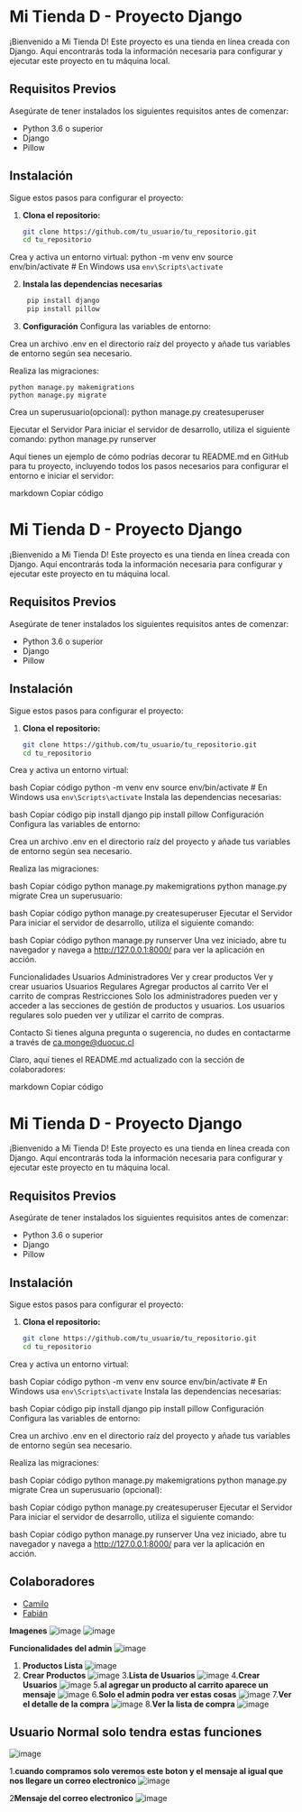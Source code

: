 # Mi Tienda D - Proyecto Django

¡Bienvenido a Mi Tienda D! Este proyecto es una tienda en línea creada con Django. Aquí encontrarás toda la información necesaria para configurar y ejecutar este proyecto en tu máquina local.

## Requisitos Previos

Asegúrate de tener instalados los siguientes requisitos antes de comenzar:

- Python 3.6 o superior
- Django
- Pillow

## Instalación

Sigue estos pasos para configurar el proyecto:

1. **Clona el repositorio:**

   ```bash
   git clone https://github.com/tu_usuario/tu_repositorio.git
   cd tu_repositorio
   
Crea y activa un entorno virtual:
python -m venv env
source env/bin/activate  # En Windows usa `env\Scripts\activate`

2. **Instala las dependencias necesarias**
   ```bash
    pip install django
    pip install pillow

3. **Configuración**
Configura las variables de entorno:

Crea un archivo .env en el directorio raíz del proyecto y añade tus variables de entorno según sea necesario.

Realiza las migraciones:

    python manage.py makemigrations
    python manage.py migrate

Crea un superusuario(opcional):
    python manage.py createsuperuser

Ejecutar el Servidor
Para iniciar el servidor de desarrollo, utiliza el siguiente comando: python manage.py runserver



Aquí tienes un ejemplo de cómo podrías decorar tu README.md en GitHub para tu proyecto, incluyendo todos los pasos necesarios para configurar el entorno e iniciar el servidor:

markdown
Copiar código
# Mi Tienda D - Proyecto Django

¡Bienvenido a Mi Tienda D! Este proyecto es una tienda en línea creada con Django. Aquí encontrarás toda la información necesaria para configurar y ejecutar este proyecto en tu máquina local.

## Requisitos Previos

Asegúrate de tener instalados los siguientes requisitos antes de comenzar:

- Python 3.6 o superior
- Django
- Pillow

## Instalación

Sigue estos pasos para configurar el proyecto:

1. **Clona el repositorio:**

   ```bash
   git clone https://github.com/tu_usuario/tu_repositorio.git
   cd tu_repositorio
Crea y activa un entorno virtual:

bash
Copiar código
python -m venv env
source env/bin/activate  # En Windows usa `env\Scripts\activate`
Instala las dependencias necesarias:

bash
Copiar código
pip install django
pip install pillow
Configuración
Configura las variables de entorno:

Crea un archivo .env en el directorio raíz del proyecto y añade tus variables de entorno según sea necesario.

Realiza las migraciones:

bash
Copiar código
python manage.py makemigrations
python manage.py migrate
Crea un superusuario:

bash
Copiar código
python manage.py createsuperuser
Ejecutar el Servidor
Para iniciar el servidor de desarrollo, utiliza el siguiente comando:

bash
Copiar código
python manage.py runserver
Una vez iniciado, abre tu navegador y navega a http://127.0.0.1:8000/ para ver la aplicación en acción.

Funcionalidades
Usuarios Administradores
Ver y crear productos
Ver y crear usuarios
Usuarios Regulares
Agregar productos al carrito
Ver el carrito de compras
Restricciones
Solo los administradores pueden ver y acceder a las secciones de gestión de productos y usuarios.
Los usuarios regulares solo pueden ver y utilizar el carrito de compras.


Contacto
Si tienes alguna pregunta o sugerencia, no dudes en contactarme a través de ca.monge@duocuc.cl



Claro, aquí tienes el README.md actualizado con la sección de colaboradores:

markdown
Copiar código
# Mi Tienda D - Proyecto Django

¡Bienvenido a Mi Tienda D! Este proyecto es una tienda en línea creada con Django. Aquí encontrarás toda la información necesaria para configurar y ejecutar este proyecto en tu máquina local.

## Requisitos Previos

Asegúrate de tener instalados los siguientes requisitos antes de comenzar:

- Python 3.6 o superior
- Django
- Pillow

## Instalación

Sigue estos pasos para configurar el proyecto:

1. **Clona el repositorio:**

   ```bash
   git clone https://github.com/tu_usuario/tu_repositorio.git
   cd tu_repositorio
Crea y activa un entorno virtual:

bash
Copiar código
python -m venv env
source env/bin/activate  # En Windows usa `env\Scripts\activate`
Instala las dependencias necesarias:

bash
Copiar código
pip install django
pip install pillow
Configuración
Configura las variables de entorno:

Crea un archivo .env en el directorio raíz del proyecto y añade tus variables de entorno según sea necesario.

Realiza las migraciones:

bash
Copiar código
python manage.py makemigrations
python manage.py migrate
Crea un superusuario (opcional):

bash
Copiar código
python manage.py createsuperuser
Ejecutar el Servidor
Para iniciar el servidor de desarrollo, utiliza el siguiente comando:

bash
Copiar código
python manage.py runserver
Una vez iniciado, abre tu navegador y navega a http://127.0.0.1:8000/ para ver la aplicación en acción.

## Colaboradores

- [Camilo](https://github.com/CvmiloM)
- [Fabián](https://github.com/Fabiancitto)

**Imagenes**
![image](https://github.com/CvmiloM/Pagina_web_3/assets/135039204/5db33b07-9ae7-47d6-8e41-7b8380c72c15)
![image](https://github.com/CvmiloM/Pagina_web_3/assets/135039204/814fab89-9274-47d8-be53-b2cf178eee2e)

**Funcionalidades del admin**
![image](https://github.com/CvmiloM/Pagina_web_3/assets/135039204/d13fd2fb-badd-4c12-afa5-5abc6af65c5d)
1. **Productos Lista**
![image](https://github.com/CvmiloM/Pagina_web_3/assets/135039204/bd7bf0c6-eca1-429e-a6ab-36e9a73074a6)
2. **Crear Productos**
![image](https://github.com/CvmiloM/Pagina_web_3/assets/135039204/d6d0a704-68d0-446f-9e91-a4f6fc7d9751)
3.**Lista de Usuarios**
![image](https://github.com/CvmiloM/Pagina_web_3/assets/135039204/f106ae20-14b3-46aa-b3a3-0cf08ae413a1)
4.**Crear Usuarios**
![image](https://github.com/CvmiloM/Pagina_web_3/assets/135039204/5ebc0b0d-36b7-4955-bb89-728bcc8aa0f3)
5.**al agregar un producto al carrito aparece un mensaje**
![image](https://github.com/CvmiloM/Pagina_web_3/assets/135039204/b4d21ca5-4166-4191-99c6-902ac8e3db8b)
6.**Solo el admin podra ver estas cosas**
![image](https://github.com/CvmiloM/Pagina_web_3/assets/135039204/9645d100-521a-407a-9341-8c943429f7f2)
7.**Ver el detalle de la compra**
![image](https://github.com/CvmiloM/Pagina_web_3/assets/135039204/59b7d935-afee-4388-b92a-8d777a1983e1)
8.**Ver la lista de compra**
![image](https://github.com/CvmiloM/Pagina_web_3/assets/135039204/e1b2adc0-db23-4adb-828d-1a3a1a9dc864)

## Usuario Normal solo tendra estas funciones

![image](https://github.com/CvmiloM/Pagina_web_3/assets/135039204/7601261f-bfb4-4340-add9-ea836116c9af)

1.**cuando compramos solo veremos este boton y el mensaje al igual que nos llegare un correo electronico**
![image](https://github.com/CvmiloM/Pagina_web_3/assets/135039204/65151ea9-adbc-4159-bc63-0ea7a1c30498)

2**Mensaje del correo electronico**
![image](https://github.com/CvmiloM/Pagina_web_3/assets/135039204/243d1b83-4957-46ee-89b7-fb080554e8b7)






